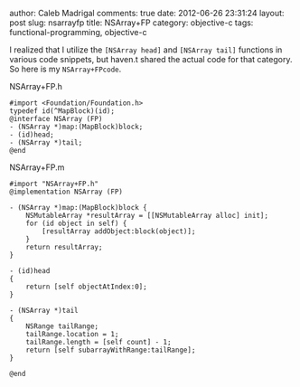 author: Caleb Madrigal
comments: true
date: 2012-06-26 23:31:24
layout: post
slug: nsarrayfp
title: NSArray+FP
category: objective-c
tags: functional-programming, objective-c

I realized that I utilize the `[NSArray head]` and `[NSArray tail]` functions in various code snippets, but haven.t shared the actual code for that category. So here is my `NSArray+FPcode`.

NSArray+FP.h

    #import <Foundation/Foundation.h>
    typedef id(^MapBlock)(id);
    @interface NSArray (FP)
    - (NSArray *)map:(MapBlock)block;
    - (id)head;
    - (NSArray *)tail;
    @end

NSArray+FP.m

    #import "NSArray+FP.h"
    @implementation NSArray (FP)
     
    - (NSArray *)map:(MapBlock)block {
        NSMutableArray *resultArray = [[NSMutableArray alloc] init];
        for (id object in self) {
            [resultArray addObject:block(object)];
        }
        return resultArray;
    }
     
    - (id)head
    {
        return [self objectAtIndex:0];
    }
     
    - (NSArray *)tail
    {
        NSRange tailRange;
        tailRange.location = 1;
        tailRange.length = [self count] - 1;
        return [self subarrayWithRange:tailRange];
    }
 
    @end


